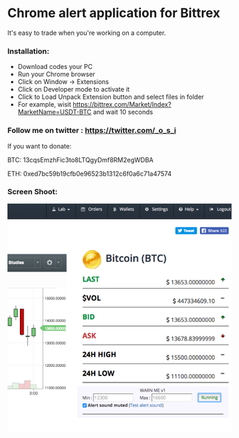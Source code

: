 # Chrome alert application for Bittrex

It's easy to trade when you're working on a computer.

### Installation:

* Download codes your PC
* Run your Chrome browser
* Click on Window -> Extensions
* Click on Developer mode to activate it
* Click to Load Unpack Extension button and select files in folder
* For example, wisit https://bittrex.com/Market/Index?MarketName=USDT-BTC and wait 10 seconds

### Follow me on twitter : https://twitter.com/_o_s_i


If you want to donate:

BTC:
13cqsEmzhFic3to8LTQgyDmf8RM2egWDBA

ETH:
0xed7bc59b19cfb0e96523b1312c6f0a6c71a47574


### Screen Shoot:

![Screenshot](ScreenShot.png)
